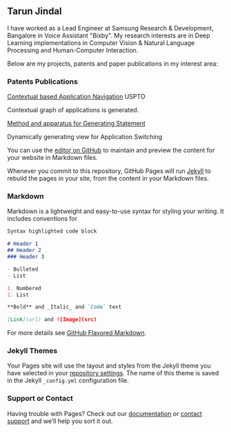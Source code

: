 ## Tarun Jindal

I have worked as a Lead Engineer at Samsung Research & Development, Bangalore in Voice Assistant "Bixby". My research interests are in Deep Learning implementations in Computer Vision & Natural Language Processing and Human-Computer Interaction.

Below are my projects, patents and paper publications in my interest area:

### Patents Publications

[Contextual based Application Navigation](https://patents.google.com/patent/US20170315826A1/en)
USPTO

Contextual graph of applications is generated.

[Method and apparatus for Generating Statement](https://patents.google.com/patent/US20180143963A1/en)

Dynamically generating view for Application Switching 

You can use the [editor on GitHub](https://github.com/Tarun93/tarun93.github.io/edit/master/index.md) to maintain and preview the content for your website in Markdown files.

Whenever you commit to this repository, GitHub Pages will run [Jekyll](https://jekyllrb.com/) to rebuild the pages in your site, from the content in your Markdown files.

### Markdown

Markdown is a lightweight and easy-to-use syntax for styling your writing. It includes conventions for

```markdown
Syntax highlighted code block

# Header 1
## Header 2
### Header 3

- Bulleted
- List

1. Numbered
2. List

**Bold** and _Italic_ and `Code` text

[Link](url) and ![Image](src)
```

For more details see [GitHub Flavored Markdown](https://guides.github.com/features/mastering-markdown/).

### Jekyll Themes

Your Pages site will use the layout and styles from the Jekyll theme you have selected in your [repository settings](https://github.com/Tarun93/tarun93.github.io/settings). The name of this theme is saved in the Jekyll `_config.yml` configuration file.

### Support or Contact

Having trouble with Pages? Check out our [documentation](https://help.github.com/categories/github-pages-basics/) or [contact support](https://github.com/contact) and we’ll help you sort it out.

